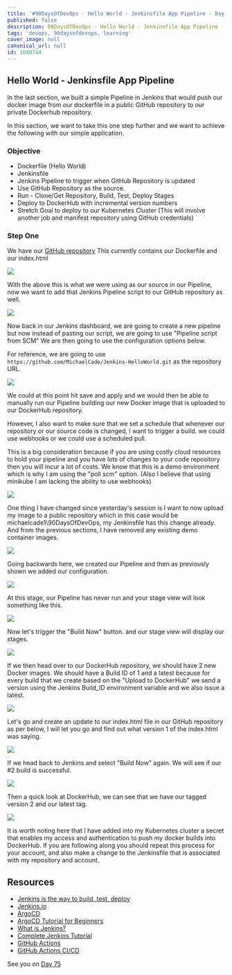 ```yaml
---
title: '#90DaysOfDevOps - Hello World - Jenkinsfile App Pipeline - Day 74'
published: false
description: 90DaysOfDevOps - Hello World - Jenkinsfile App Pipeline
tags: 'devops, 90daysofdevops, learning'
cover_image: null
canonical_url: null
id: 1048744
---
```


## Hello World - Jenkinsfile App Pipeline

In the last section, we built a simple Pipeline in Jenkins that would push our docker image from our dockerfile in a public GitHub repository to our private Dockerhub repository.

In this section, we want to take this one step further and we want to achieve the following with our simple application.

### Objective

- Dockerfile (Hello World)
- Jenkinsfile
- Jenkins Pipeline to trigger when GitHub Repository is updated
- Use GitHub Repository as the source.
- Run - Clone/Get Repository, Build, Test, Deploy Stages
- Deploy to DockerHub with incremental version numbers
- Stretch Goal to deploy to our Kubernetes Cluster (This will involve another job and manifest repository using GitHub credentials)

### Step One

We have our [GitHub repository](https://github.com/MichaelCade/Jenkins-HelloWorld) This currently contains our Dockerfile and our index.html

![](Images/Day74_CICD1.png)

With the above this is what we were using as our source in our Pipeline, now we want to add that Jenkins Pipeline script to our GitHub repository as well.

![](Images/Day74_CICD2.png)

Now back in our Jenkins dashboard, we are going to create a new pipeline but now instead of pasting our script, we are going to use "Pipeline script from SCM" We are then going to use the configuration options below.

For reference, we are going to use `https://github.com/MichaelCade/Jenkins-HelloWorld.git` as the repository URL.

![](Images/Day74_CICD3.png)

We could at this point hit save and apply and we would then be able to manually run our Pipeline building our new Docker image that is uploaded to our DockerHub repository.

However, I also want to make sure that we set a schedule that whenever our repository or our source code is changed, I want to trigger a build. we could use webhooks or we could use a scheduled pull.

This is a big consideration because if you are using costly cloud resources to hold your pipeline and you have lots of changes to your code repository then you will incur a lot of costs. We know that this is a demo environment which is why I am using the "poll scm" option. (Also I believe that using minikube I am lacking the ability to use webhooks)

![](Images/Day74_CICD4.png)

One thing I have changed since yesterday's session is I want to now upload my image to a public repository which in this case would be michaelcade1\90DaysOfDevOps, my Jenkinsfile has this change already. And from the previous sections, I have removed any existing demo container images.

![](Images/Day74_CICD5.png)

Going backwards here, we created our Pipeline and then as previously shown we added our configuration.

![](Images/Day74_CICD6.png)

At this stage, our Pipeline has never run and your stage view will look something like this.

![](Images/Day74_CICD7.png)

Now let's trigger the "Build Now" button. and our stage view will display our stages.

![](Images/Day74_CICD8.png)

If we then head over to our DockerHub repository, we should have 2 new Docker images. We should have a Build ID of 1 and a latest because for every build that we create based on the "Upload to DockerHub" we send a version using the Jenkins Build_ID environment variable and we also issue a latest.

![](Images/Day74_CICD9.png)

Let's go and create an update to our index.html file in our GitHub repository as per below, I will let you go and find out what version 1 of the index.html was saying.

![](Images/Day74_CICD10.png)

If we head back to Jenkins and select "Build Now" again. We will see if our #2 build is successful.

![](Images/Day74_CICD11.png)

Then a quick look at DockerHub, we can see that we have our tagged version 2 and our latest tag.

![](Images/Day74_CICD12.png)

It is worth noting here that I have added into my Kubernetes cluster a secret that enables my access and authentication to push my docker builds into DockerHub. If you are following along you should repeat this process for your account, and also make a change to the Jenkinsfile that is associated with my repository and account.

## Resources

- [Jenkins is the way to build, test, deploy](https://youtu.be/_MXtbjwsz3A)
- [Jenkins.io](https://www.jenkins.io/)
- [ArgoCD](https://argo-cd.readthedocs.io/en/stable/)
- [ArgoCD Tutorial for Beginners](https://www.youtube.com/watch?v=MeU5_k9ssrs)
- [What is Jenkins?](https://www.youtube.com/watch?v=LFDrDnKPOTg)
- [Complete Jenkins Tutorial](https://www.youtube.com/watch?v=nCKxl7Q_20I&t=3s)
- [GitHub Actions](https://www.youtube.com/watch?v=R8_veQiYBjI)
- [GitHub Actions CI/CD](https://www.youtube.com/watch?v=mFFXuXjVgkU)

See you on [Day 75](/90dayspractical/90DaysOfDevOps/2022/Days/day75.md)
